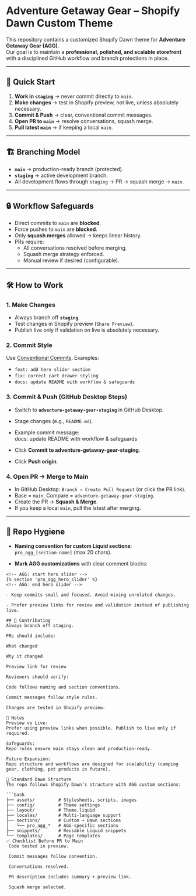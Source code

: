 # Adventure Getaway Gear – Shopify Dawn Custom Theme

This repository contains a customized Shopify Dawn theme for **Adventure Getaway Gear (AGG)**.  
Our goal is to maintain a **professional, polished, and scalable storefront** with a disciplined GitHub workflow and branch protections in place.

---

## 🚀 Quick Start

1. **Work in `staging`** → never commit directly to `main`.  
2. **Make changes** → test in Shopify preview, not live, unless absolutely necessary.  
3. **Commit & Push** → clear, conventional commit messages.  
4. **Open PR to `main`** → resolve conversations, squash merge.  
5. **Pull latest `main`** → if keeping a local `main`.  

---

## 🏗 Branching Model

- **`main`** → production-ready branch (protected).  
- **`staging`** → active development branch.  
- All development flows through `staging` → PR → squash merge → `main`.

---

## 🔒 Workflow Safeguards

- Direct commits to `main` are **blocked**.  
- Force pushes to `main` are **blocked**.  
- Only **squash merges** allowed → keeps linear history.  
- PRs require:  
  - All conversations resolved before merging.  
  - Squash merge strategy enforced.  
  - Manual review if desired (configurable).

---

## 🛠 How to Work

### 1. Make Changes
- Always branch off **`staging`**.  
- Test changes in Shopify preview (`Share Preview`).  
- Publish live only if validation on live is absolutely necessary.  

### 2. Commit Style
Use [Conventional Commits](https://www.conventionalcommits.org/). Examples:  
- `feat: add hero slider section`  
- `fix: correct cart drawer styling`  
- `docs: update README with workflow & safeguards`  

### 3. Commit & Push (GitHub Desktop Steps)
- Switch to **`adventure-getaway-gear-staging`** in GitHub Desktop.  
- Stage changes (e.g., `README.md`).  
- Example commit message:  
docs: update README with workflow & safeguards

- Click **Commit to adventure-getaway-gear-staging**.  
- Click **Push origin**.  

### 4. Open PR → Merge to Main
- In GitHub Desktop: `Branch → Create Pull Request` (or click the PR link).  
- Base = `main`, Compare = `adventure-getaway-gear-staging`.  
- Create the PR → **Squash & Merge**.  
- If you keep a local `main`, pull the latest after merging.  

---

## 🧹 Repo Hygiene

- **Naming convention for custom Liquid sections**:  
`pro_agg_[section-name]` (max 20 chars).  

- **Mark AGG customizations** with clear comment blocks:
    
```liquid
<!-- AGG: start hero slider -->
{% section 'pro_agg_hero_slider' %}
<!-- AGG: end hero slider -->

- Keep commits small and focused. Avoid mixing unrelated changes.

- Prefer preview links for review and validation instead of publishing live.

## 🤝 Contributing
Always branch off staging.

PRs should include:

What changed

Why it changed

Preview link for review

Reviewers should verify:

Code follows naming and section conventions.

Commit messages follow style rules.

Changes are tested in Shopify preview.

📝 Notes
Preview vs Live:
Prefer using preview links when possible. Publish to live only if required.

Safeguards:
Repo rules ensure main stays clean and production-ready.

Future Expansion:
Repo structure and workflows are designed for scalability (camping gear, clothing, pet products in future).

📂 Standard Dawn Structure
The repo follows Shopify Dawn’s structure with AGG custom sections:

```bash
├── assets/         # Stylesheets, scripts, images
├── config/         # Theme settings
├── layout/         # Theme.liquid
├── locales/        # Multi-language support
├── sections/       # Custom + Dawn sections
│   └── pro_agg_*   # AGG-specific sections
├── snippets/       # Reusable Liquid snippets
└── templates/      # Page templates
✅ Checklist Before PR to Main
 Code tested in preview.

 Commit messages follow convention.

 Conversations resolved.

 PR description includes summary + preview link.

 Squash merge selected.

